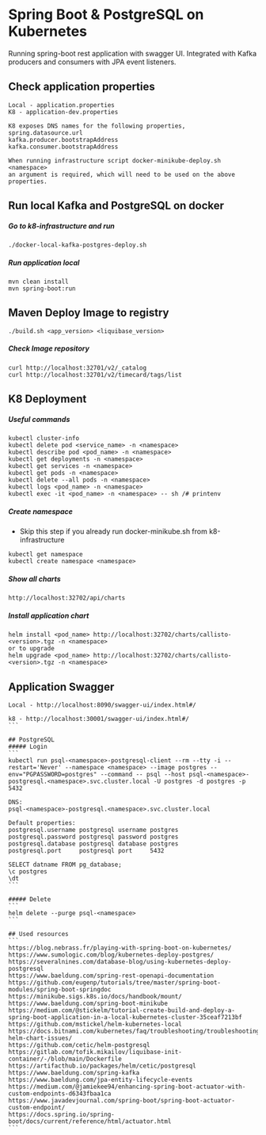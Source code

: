 # Spring Boot & PostgreSQL on Kubernetes

Running spring-boot rest application with swagger UI.
Integrated with Kafka producers and consumers with JPA event listeners.

## Check application properties
```
Local - application.properties
K8 - application-dev.properties

K8 exposes DNS names for the following properties,
spring.datasource.url
kafka.producer.bootstrapAddress
kafka.consumer.bootstrapAddress

When running infrastructure script docker-minikube-deploy.sh <namespace>
an argument is required, which will need to be used on the above properties.
```

## Run local Kafka and PostgreSQL on docker
##### Go to k8-infrastructure and run
```
./docker-local-kafka-postgres-deploy.sh
```

##### Run application local
```
mvn clean install
mvn spring-boot:run
```

## Maven Deploy Image to registry
```
./build.sh <app_version> <liquibase_version>
```

##### Check Image repository
```
curl http://localhost:32701/v2/_catalog
curl http://localhost:32701/v2/timecard/tags/list
```

## K8 Deployment
##### Useful commands
```
kubectl cluster-info
kubectl delete pod <service_name> -n <namespace>
kubectl describe pod <pod_name> -n <namespace>
kubectl get deployments -n <namespace>
kubectl get services -n <namespace>
kubectl get pods -n <namespace>
kubectl delete --all pods -n <namespace>
kubectl logs <pod_name> -n <namespace>
kubectl exec -it <pod_name> -n <namespace> -- sh /# printenv
```

##### Create namespace
* Skip this step if you already run docker-minikube.sh from k8-infrastructure

```
kubectl get namespace
kubectl create namespace <namespace>
```

##### Show all charts
```
http://localhost:32702/api/charts
```

##### Install application chart
```
helm install <pod_name> http://localhost:32702/charts/callisto-<version>.tgz -n <namespace>
or to upgrade
helm upgrade <pod_name> http://localhost:32702/charts/callisto-<version>.tgz -n <namespace>
```

## Application Swagger
````
Local - http://localhost:8090/swagger-ui/index.html#/

k8 - http://localhost:30001/swagger-ui/index.html#/
```

## PostgreSQL
##### Login
```
kubectl run psql-<namespace>-postgresql-client --rm --tty -i --restart='Never' --namespace <namespace> --image postgres --env="PGPASSWORD=postgres" --command -- psql --host psql-<namespace>-postgresql.<namespace>.svc.cluster.local -U postgres -d postgres -p 5432

DNS:
psql-<namespace>-postgresql.<namespace>.svc.cluster.local

Default properties:
postgresql.username	postgresql username	postgres
postgresql.password	postgresql password	postgres
postgresql.database	postgresql database	postgres
postgresql.port		postgresql port		5432

SELECT datname FROM pg_database;
\c postgres
\dt
```

##### Delete
```
helm delete --purge psql-<namespace>
```

## Used resources
```
https://blog.nebrass.fr/playing-with-spring-boot-on-kubernetes/
https://www.sumologic.com/blog/kubernetes-deploy-postgres/
https://severalnines.com/database-blog/using-kubernetes-deploy-postgresql
https://www.baeldung.com/spring-rest-openapi-documentation
https://github.com/eugenp/tutorials/tree/master/spring-boot-modules/spring-boot-springdoc
https://minikube.sigs.k8s.io/docs/handbook/mount/
https://www.baeldung.com/spring-boot-minikube
https://medium.com/@stickelm/tutorial-create-build-and-deploy-a-spring-boot-application-in-a-local-kubernetes-cluster-35ceaf7213bf
https://github.com/mstickel/helm-kubernetes-local
https://docs.bitnami.com/kubernetes/faq/troubleshooting/troubleshooting-helm-chart-issues/
https://github.com/cetic/helm-postgresql
https://gitlab.com/tofik.mikailov/liquibase-init-container/-/blob/main/Dockerfile
https://artifacthub.io/packages/helm/cetic/postgresql
https://www.baeldung.com/spring-kafka
https://www.baeldung.com/jpa-entity-lifecycle-events
https://medium.com/@jamiekee94/enhancing-spring-boot-actuator-with-custom-endpoints-d6343fbaa1ca
https://www.javadevjournal.com/spring-boot/spring-boot-actuator-custom-endpoint/
https://docs.spring.io/spring-boot/docs/current/reference/html/actuator.html
```
